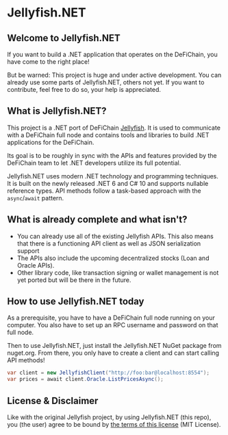 # Jellyfish.NET

## Welcome to Jellyfish.NET

If you want to build a .NET application that operates on the DeFiChain, you have come to the right place!

But be warned: This project is huge and under active development. You can already use some parts of Jellyfish.NET, others not yet. If you want to contribute, feel free to do so, your help is appreciated.

## What is Jellyfish.NET?
This project is a .NET port of DeFiChain [Jellyfish](https://github.com/DeFiCh/jellyfish). It is used to communicate with a DeFiChain full node and contains tools and libraries to build .NET applications for the DeFiChain.

Its goal is to be roughly in sync with the APIs and features provided by the DeFiChain team to let .NET developers utilize its full potential.

Jellyfish.NET uses modern .NET technology and programming techniques. It is built on the newly released .NET 6 and C# 10 and supports nullable reference types. API methods follow a task-based approach with the `async`/`await` pattern.

## What is already complete and what isn't?
- You can already use all of the existing Jellyfish APIs. This also means that there is a functioning API client as well as JSON serialization support
- The APIs also include the upcoming decentralized stocks (Loan and Oracle APIs).
- Other library code, like transaction signing or wallet management is not yet ported but will be there in the future.

## How to use Jellyfish.NET today
As a prerequisite, you have to have a DeFiChain full node running on your computer. You also have to set up an RPC username and password on that full node.

Then to use Jellyfish.NET, just install the Jellyfish.NET NuGet package from nuget.org. From there, you only have to create a client and can start calling API methods!

```csharp
var client = new JellyfishClient("http://foo:bar@localhost:8554");
var prices = await client.Oracle.ListPricesAsync();
```

## License & Disclaimer

Like with the original Jellyfish project, by using Jellyfish.NET (this repo), you (the user) agree to be bound by [the terms of this license](https://github.com/defichaininfo/Jellyfish.NET/blob/main/LICENSE) (MIT License).
